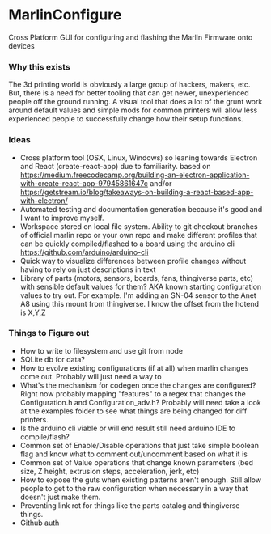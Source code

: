 # MarlinConfigure
Cross Platform GUI for configuring and flashing the Marlin Firmware onto devices

### Why this exists
The 3d printing world is obviously a large group of hackers, makers, etc. But, there is a need for better tooling that can get newer, unexperienced people off the ground running. A visual tool that does a lot of the grunt work around default values and simple mods for common printers will allow less experienced people to successfully change how their setup functions. 

### Ideas
* Cross platform tool (OSX, Linux, Windows) so leaning towards Electron and React (create-react-app) due to familiarity.
based on https://medium.freecodecamp.org/building-an-electron-application-with-create-react-app-97945861647c and/or
https://getstream.io/blog/takeaways-on-building-a-react-based-app-with-electron/
* Automated testing and documentation generation because it's good and I want to improve myself.
* Workspace stored on local file system. Ability to git checkout branches of official marlin repo or your own repo and make different profiles that can be quickly compiled/flashed to a board using the arduino cli https://github.com/arduino/arduino-cli
* Quick way to visualize differences between profile changes without having to rely on just descriptions in text
* Library of parts (motors, sensors, boards, fans, thingiverse parts, etc) with sensible default values for them? AKA known starting configuration values to try out. For example. I'm adding an SN-04 sensor to the Anet A8 using this mount from thingiverse. I know the offset from the hotend is X,Y,Z

### Things to Figure out
* How to write to filesystem and use git from node
* SQLite db for data?
* How to evolve existing configurations (if at all) when marlin changes come out. Probably will just need a way to 
* What's the mechanism for codegen once the changes are configured? Right now probably mapping "features" to a regex that changes the Configuration.h and Configuration_adv.h? Probably will need take a look at the examples folder to see what things are being changed for diff printers.
* Is the arduino cli viable or will end result still need arduino IDE to compile/flash?
* Common set of Enable/Disable operations that just take simple boolean flag and know what to comment out/uncomment based on what it is
* Common set of Value operations that change known parameters (bed size, Z height, extrusion steps, acceleration, jerk, etc)
* How to expose the guts when existing patterns aren't enough. Still allow people to get to the raw configuration when necessary in a way that doesn't just make them.
* Preventing link rot for things like the parts catalog and thingiverse things.
* Github auth
